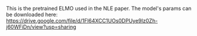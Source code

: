 This is the pretrained ELMO used in the NLE paper. 
The model's params can be downloaded here: https://drive.google.com/file/d/1Fl64XCC1UOs0DPUye9Iz0Zh-j60WFiDn/view?usp=sharing
